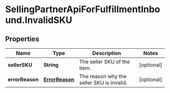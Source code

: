 # SellingPartnerApiForFulfillmentInbound.InvalidSKU

## Properties
Name | Type | Description | Notes
------------ | ------------- | ------------- | -------------
**sellerSKU** | **String** | The seller SKU of the item. | [optional] 
**errorReason** | [**ErrorReason**](ErrorReason.md) | The reason why the seller SKU is invalid. | [optional] 


